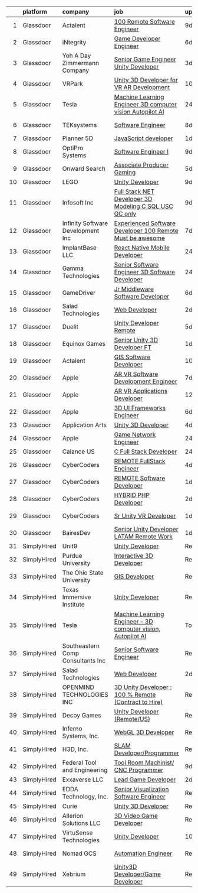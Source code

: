 

|    | platform    | company                            | job                                                                                                                                                                                                                                                                                                                                                                                                                                                                                                                                                                                                                                                                                                                                                                                                                                                                                                                                                                                                                                                                                                                                                                                                                                                                                                                                                                                                | update_time   | location              |
|---:|:------------|:-----------------------------------|:---------------------------------------------------------------------------------------------------------------------------------------------------------------------------------------------------------------------------------------------------------------------------------------------------------------------------------------------------------------------------------------------------------------------------------------------------------------------------------------------------------------------------------------------------------------------------------------------------------------------------------------------------------------------------------------------------------------------------------------------------------------------------------------------------------------------------------------------------------------------------------------------------------------------------------------------------------------------------------------------------------------------------------------------------------------------------------------------------------------------------------------------------------------------------------------------------------------------------------------------------------------------------------------------------------------------------------------------------------------------------------------------------|:--------------|:----------------------|
|  1 | Glassdoor   | Actalent                           | [100  Remote Software Engineer](https://www.glassdoor.com/partner/jobListing.htm?pos=118&ao=1110586&s=58&guid=00000183693681e481f97e47e74a4851&src=GD_JOB_AD&t=SR&vt=w&ea=1&cs=1_c49c16f7&cb=1663917523820&jobListingId=1008135857551&cpc=2CAED5C921A5F994&jrtk=3-0-1gdkjd0gokhq2801-1gdkjd0h9j4jq800-420a07f43665c653--6NYlbfkN0ChYVx_I3yfZ_JDY3EFoivtqvi_stwnZ_kRt8Dowt_l_d1ydueao4NE-oUleRJ4yhgQ0ZbMF5YmGggwnanlDm9G34s8qnA1_LPHuxa-tOX9WSf2ATuUxaHSuzbIdmhuq7LUaGUZEJeR9sGl8z0f4bciFlo5EerpRs7NbT9BHepJPt95gOVBXb7Mv0QPxQbn0gDJa3LLstVInoChitlkdnYDopteNJGzGxDb0E9mvEFmSptX3KXo0U0V5y_rongSbHjV4AHloJZUZM2U2KqUygvcfogdMwEW7rP4_zO_pThNcC_f35rfQga5sC82HA1NQK9htfxoidwirPAb-MNB9OfIctrVG4Haoc0r_EoN7kJb7uCsfLvhMdjyViDOmhYmafQ4q9wUcIZ7a5Mi6zc7NOj2FCeb2X753Z0SSwuPOwnJfEUI1gGDEynf3L2HSlKc_Kc4BiBCmYqV0Seu-4bdae5zutI26kSl9msnoF1B0r8cEbcdsllORAsnLiz154v55pXm-PNEYI9f15nSn6Oh6qH8ipATqc4YnL3BBaJXmzyA-hX9n2gvavPiixLBquUwXmuBucwDANZFe3xIblbYkJcyr4WlXxt4mj8uyqskHqQKDdZM-K8whhOvKQP2DNq4fke2CXyVwem-9YL7UZnmDboGwQJYP4wCd3vWqH7_xw2c9G8uFRoVn4CyKUOLgNCfaJUJQoZIWIZFs05f4iOIs2SG2XGvnDJhbY2zQUO8bb7LGBThYAbd9rYqkUdZD1by0c3POKWZkxRHbKCQmt5EeQYc3A_unBOAE3FWeLC-42bzrZDfU-Vj2a30dy2pXk6dzac4Q_Pmdnbbgfd__xlBNF_4dHrJaFaGrhefybucm3PKW9ueqULPNguOJS-aE41Hr41xNBTSYFsBm7DSrx7wkCrA0xtOAnAcBMs8ijbLxhnwp0_NpiizheNgd4SzHfmrXDvf4TiZoO0PzOHaANTD57Qm3-7nYjCirXs%3D)                             | 9d            | Greenwood Village, CO |
|  2 | Glassdoor   | iNtegrity                          | [Game Developer Engineer](https://www.glassdoor.com/partner/jobListing.htm?pos=103&ao=1110586&s=58&guid=00000183693681e481f97e47e74a4851&src=GD_JOB_AD&t=SR&vt=w&ea=1&cs=1_60a81dc9&cb=1663917523819&jobListingId=1008145873332&cpc=BAEB662971763A76&jrtk=3-0-1gdkjd0gokhq2801-1gdkjd0h9j4jq800-49c443106c3e012c--6NYlbfkN0C7QpSfatUTTt_pWYjh4fmCixpaZixxEgk6WqG2e9JFSn8PLDX21so4BUVMbM-nBKjmC6IoF58dTff0wYPKbEGY-qRIa4TVxrZEKDCpCNlDFoCckpLj4Xu1bCVcqaisafPJCeJ6Cfh_3B7ETg5KWAKOz0Vhu3tmlT7cFqGqscgEsv5GpRak2BiM-flUD4s9qKQiW4-gE55Q_UZa3UwmVOaj5QtUryDYfvaHARdUxAJWDRpTX08ikWO5I9jAd0gvV8jdVS_GReR1pxbpqDz9HgvgxfzWEzOrGuh8P_KalYrnChKnZQY1IQ75V9NPzGxf4derQlF7fg4ECUhgdjIGNpDIMHVyns_hhSDikrfEh6_wsYjT3NEaLaU3rQ5J7wmlhkx_2FVdrvuh01oLzWpTqnoVwiR44qdE2d3jD8hO6dayLGXLBrR2zg25eN1NU8zXfUm5mKzcnt2faHNzEQkhGjFOf9ptets3ytIxZVrj2YbqUJ8p9UltDW1IQH-uP782y_m4Jbpzf22r2T5rWZL6WpeT)                                                                                                                                                                                                                                                                                                                                                                                                                                                                                                                 | 6d            | Las Vegas, NV         |
|  3 | Glassdoor   | Yoh  A Day   Zimmermann Company    | [Senior Game Engineer  Unity Developer ](https://www.glassdoor.com/partner/jobListing.htm?pos=107&ao=1110586&s=58&guid=00000183693681e481f97e47e74a4851&src=GD_JOB_AD&t=SR&vt=w&ea=1&cs=1_b5070711&cb=1663917523819&jobListingId=1008149001061&cpc=A0032DE20586B9BD&jrtk=3-0-1gdkjd0gokhq2801-1gdkjd0h9j4jq800-26c06eb302e58e76--6NYlbfkN0Ae6Qmv8rNb3d5rEsMPL_plhvilYeiJERi7JqghURwQ9bq2mHgMGRGPHap0kt02TPg4hNIqkqAI4ZLarx94fJBZJRObAHCVAr7GpkECOjshJAgS-hSpOpL4MHHyXNuelLsEEjezXkzG-LQVLMkWHeGtQdZH9mJ0qKIH5WD3wTWGKHYJ2ZSah94feEAjR6YwFP_zeww1qNo4hRaa3yh636uv0fX7pfaB1RwMBj1QMw3MGZ7atW1XIzIraosXW5uoz3cMAK2YA-uOq_PaHX9vD04s5HMQDNg28lWNnMZM7BqIN5XrkuLqQQOrMgRlGTKPSDFotFCkdUUH9BbG0aJT-3NcXD620N7H4u-bwK3DwdQL_xl4qb9NfM9rZH-lI_l_KEGuJwohKHTHma8As85jDF0T7tbBOIjMPATo-CORq6DAwbAYiqYt5H2_wr1Q7OQ9I7KOzldskWeDLBECgdrrfp1Wxr_Z5jpe7q65Or8tKxHPRycWhY4RIeP7)                                                                                                                                                                                                                                                                                                                                                                                                                                                                                                                                  | 3d            | Texas                 |
|  4 | Glassdoor   | VRPark                             | [Unity 3D Developer for VR AR Development](https://www.glassdoor.com/partner/jobListing.htm?pos=128&ao=1136043&s=58&guid=00000183693681e481f97e47e74a4851&src=GD_JOB_AD&t=SR&vt=w&ea=1&cs=1_fe59d0ad&cb=1663917523821&jobListingId=1008134316115&jrtk=3-0-1gdkjd0gokhq2801-1gdkjd0h9j4jq800-e38182a1c25d7b2a-)                                                                                                                                                                                                                                                                                                                                                                                                                                                                                                                                                                                                                                                                                                                                                                                                                                                                                                                                                                                                                                                                                     | 10d           | Hackensack, NJ        |
|  5 | Glassdoor   | Tesla                              | [Machine Learning Engineer   3D computer vision  Autopilot AI](https://www.glassdoor.com/partner/jobListing.htm?pos=127&ao=1136043&s=58&guid=00000183693681e481f97e47e74a4851&src=GD_JOB_AD&t=SR&vt=w&cs=1_395f7279&cb=1663917523821&jobListingId=1008157147803&jrtk=3-0-1gdkjd0gokhq2801-1gdkjd0h9j4jq800-d5e9c147dab76aed-)                                                                                                                                                                                                                                                                                                                                                                                                                                                                                                                                                                                                                                                                                                                                                                                                                                                                                                                                                                                                                                                                      | 24h           | Palo Alto, CA         |
|  6 | Glassdoor   | TEKsystems                         | [Software Engineer](https://www.glassdoor.com/partner/jobListing.htm?pos=116&ao=1110586&s=58&guid=00000183693681e481f97e47e74a4851&src=GD_JOB_AD&t=SR&vt=w&cs=1_029d5285&cb=1663917523820&jobListingId=1008138885736&cpc=B076152010A3B66C&jrtk=3-0-1gdkjd0gokhq2801-1gdkjd0h9j4jq800-0cb60d56eddce02d--6NYlbfkN0AuKz8EBO1xHDEL7V2YF9xF3dC_I9B9i-Zw2Jh8clPMK3KTieKealHQySFBD4L6FvOEmF3wca2OGe0pbg6yh2eUc0FyVdOtgHbb1rMGszzxRyPDZVdYQT0RzbGO8_lcWKV1MmPWg_1DMJsL7BucO9nqpEptzlHgsXH4IGM6HmLJGZHlRfeSh4wA5oG2QWstpRPNih2IjXbCWBbsb6YMCZmOcZ8PqhAtg2NCwE9EiHqz4b0KjF9M0jU6ThXdoIldqUc_d8d0mQW3v5G1T-TVC_Sc6ZAJxYYaaOcN8qgEGHuRsY2Quqvo6u8yfg4Q7ZDKzkdu1PLsm86UncweQoN_6p_kj4irH4H_UfS7fgS49FoD3pOTrvzVg7iHQZxhH8FC0T-atgCYT__6YIWHWYtzfQpcxsxVMeZ6UoI4GkxYcnAQybbUyx-xKjH74sGB_aOcHfURmO2vIbNcFqCLQx5aOb-KV9NtsGXDZ-MoROTyjkFI1__fSihdyV4CVKb9yYRbJejEsbFcPnhD-AYqJtFVAG5QOic5ZBlLq37gQzvqbjQXZ-NaW1cUG5VseX2n7oxy9rVpjcEqlScf-Lqq-qz7sK0OjzP9UoVoB_AplfMoBOoBZq3zKLeSg3gKhZViLiSHQpBdSiGWoMXBSosxNpMwDOz0Z00UPzAwf4Nv1dtOp2GfZHNyHblS61ZVzG6JfZ6NGGQlAQoVjEKeaDuo6GRAWcbOa54BQMaIAYKjB4dZQjRqF5EGh-LddqQ1lksayGYiE6VeW7B4PGy0wu0GKuEIH9HGvXa8GDTs9hOSuePDjq77k8zzKXsDszlWuivCyRXIEC29sO9ES-KU2LvlfVnb9iHgpagGtRxUZ_JJPvyPJpQ3QDGqnGlFB8jjMGGIbJZta45_KNAek1p3MW8XZrlou7DGnc9FIURmNogc2n5Pxpy1N_J5kOihWnFr)                                                                                            | 8d            | Burlingame, CA        |
|  7 | Glassdoor   | Planner 5D                         | [JavaScript developer](https://www.glassdoor.com/partner/jobListing.htm?pos=123&ao=1136043&s=58&guid=00000183693681e481f97e47e74a4851&src=GD_JOB_AD&t=SR&vt=w&ea=1&cs=1_988ca521&cb=1663917523820&jobListingId=1008153304042&jrtk=3-0-1gdkjd0gokhq2801-1gdkjd0h9j4jq800-b35532b439bae946-)                                                                                                                                                                                                                                                                                                                                                                                                                                                                                                                                                                                                                                                                                                                                                                                                                                                                                                                                                                                                                                                                                                         | 1d            | Remote                |
|  8 | Glassdoor   | OptiPro Systems                    | [Software Engineer I](https://www.glassdoor.com/partner/jobListing.htm?pos=109&ao=1110586&s=58&guid=00000183693681e481f97e47e74a4851&src=GD_JOB_AD&t=SR&vt=w&ea=1&cs=1_6ac1edba&cb=1663917523819&jobListingId=1008137006520&cpc=0FE1F5EA2BC84A01&jrtk=3-0-1gdkjd0gokhq2801-1gdkjd0h9j4jq800-ed3d2ddda6ec7577--6NYlbfkN0BK9GXDcakwdiqmeo8o-2GvkYnmPkq7xevAHdeF_847qgq8H7zIJ73Wzku0TpmlGrzUGfbFZf0eRaNo9dRIe21Zpm69ETRmZcVPxKFjxBfol-YoUQDFW4rriMsKvveTp0gAjOi5pQ3ELripgyMmyMB9HGzrJVRZV-sm2vsU4o5NTMx0ENfsE9fN8sZwiCG_azPM-L1-4ulE7SVZvcDAjDwYSBX7SuQegKFLNq1RtUNiQipypcNNUCghM_2xNR4hF66HhBreRI7UHipuAvWC9uo_s8g2i3bKSh4vH7t1gEjeVdaWl_ep46J_ojbW8vUC3Lhxvfwkm4IKkSIHqKzR4mwTtMjBANQRtnuaqR3hJP78kVXQlILiUdK9tqbYrXfF6qmsnWSFzPALj7xuH3YEi6MUl5PiExwxkgF7jpuEPWpUBZcQ8hPw7iCoyTLGVAWxmz5OQHlor4lBaTR_9ex7Hy3DjZ4OIxN7fKrwypkCs_Hgg14sDuDZRkJ2)                                                                                                                                                                                                                                                                                                                                                                                                                                                                                                                                                     | 9d            | Ontario, NY           |
|  9 | Glassdoor   | Onward Search                      | [Associate Producer   Gaming](https://www.glassdoor.com/partner/jobListing.htm?pos=108&ao=1110586&s=58&guid=00000183693681e481f97e47e74a4851&src=GD_JOB_AD&t=SR&vt=w&cs=1_cdac8b8e&cb=1663917523819&jobListingId=1008146567724&cpc=59DEFF8D475298C3&jrtk=3-0-1gdkjd0gokhq2801-1gdkjd0h9j4jq800-f43f02c7c5f66fff--6NYlbfkN0B7YoEZZ2QAGDyEGGmBPAUWSHc1Mt3sMCn9FehKcWA3wwfxcx19LEZnY8Y4HGhdxxrvyUMDAQIsTNOAMeBduNgJyfIBQ5qiLgJpPF8NyPH6O2Ot8hdrykztAECzFkAadcBGR0v5-p8XbksqYoDJ2yPKRpU748FleOUotyrtrBrrT40PkPrfranq6X9fsAfNUov1l7N2zNXD93AlpDFaYTaajE_gkmc4cqE88ty_ViuOoPdXUS6U0CLYug0UtIy5CiPqarzfZzVHeggyCncWTQykmfoUT1_ve1hUeGCQu8EY9beCHVO8rXNPO8gO5YVb6PqTWdPbaet3f0Yd7PFlEJa0j_3105-mvCTDrci8MhYR87bv171sz6nBCxnPhW9ogCCilN80mp4iAghU3kUOYc_J27fJxUGOEby1Hfpt5XlwjaoOqYn20tqWDI0wclENqkYHqbg61ZMZMv_BZ4x3vDik5jquVZ8kkhBQi199ASIG6Bnpd6RwBVJDJigKxWvcOpWYHlynxMkYfXhQgPLOxxHMOeqMBFUiMiHbhnCXDtvzAf1LkihQFWr1Uac0UJJuIAp_Ua0SO-GLacLP0m_k-G9c4xZ0kawhZGumbo35oAaaeciNGr8AbcDbgRxvLAybK-sbY6Wg-0P1pcN9sHQHrS2xqoY8BrLCH-68PKH4WoOI17IBThUEO8bUZhum2u8jjTpQHABiTV-lcd_1fhiw77YMCAE-dSs_xunNTml6qG8NO1YloIMk1bWhkPkkUmTFR2zbh2MZIBrH9nv4xbRKPb4Blqckv4HT-EchqkpwKhlipSZ-O7_PAx2JCzic7JimySx0Q4ifU0jr2YuR-4hw-T2dCrwVxfTblSU0PXaIi3YYzTe8-fthhGfQz0K_T8sNRD01vkg63_40WJO-LxVbdA-vGP3T-YwmyiiIewo5ouM2WXU2tzoFvGEaVhmAjLn42AvDZdmaKcRA6k-SqXOKks_IUx_Jao1d6t8h1GICUcRFER8zxXPMd_XZkJsiytnvoKs%3D)    | 5d            | Oakland, CA           |
| 10 | Glassdoor   | LEGO                               | [Unity Developer](https://www.glassdoor.com/partner/jobListing.htm?pos=130&ao=1136043&s=58&guid=00000183693681e481f97e47e74a4851&src=GD_JOB_AD&t=SR&vt=w&cs=1_8fad893a&cb=1663917523821&jobListingId=1008137808602&jrtk=3-0-1gdkjd0gokhq2801-1gdkjd0h9j4jq800-660576d780ede973-)                                                                                                                                                                                                                                                                                                                                                                                                                                                                                                                                                                                                                                                                                                                                                                                                                                                                                                                                                                                                                                                                                                                   | 9d            | Irvine, CA            |
| 11 | Glassdoor   | Infosoft Inc                       | [Full Stack  NET Developer  3D Modeling  C   SQL   USC GC only ](https://www.glassdoor.com/partner/jobListing.htm?pos=125&ao=1136043&s=58&guid=00000183693681e481f97e47e74a4851&src=GD_JOB_AD&t=SR&vt=w&ea=1&cs=1_04cc1446&cb=1663917523820&jobListingId=1008137042044&jrtk=3-0-1gdkjd0gokhq2801-1gdkjd0h9j4jq800-4448e0876ed28ed3-)                                                                                                                                                                                                                                                                                                                                                                                                                                                                                                                                                                                                                                                                                                                                                                                                                                                                                                                                                                                                                                                               | 9d            | Chandler, AZ          |
| 12 | Glassdoor   | Infinity Software Development  Inc | [Experienced Software Developer 100  Remote Must be awesome ](https://www.glassdoor.com/partner/jobListing.htm?pos=101&ao=1110586&s=58&guid=00000183693681e481f97e47e74a4851&src=GD_JOB_AD&t=SR&vt=w&ea=1&cs=1_d966e705&cb=1663917523818&jobListingId=1008142203184&cpc=663B5FE45D73772E&jrtk=3-0-1gdkjd0gokhq2801-1gdkjd0h9j4jq800-c2662f3580b3026f--6NYlbfkN0DXKDYI_yepg0NlIxbNRNpLYk6-xAUlLi5O8UrMeMQSh_IFDagjIe2h564jAe78WrENS63JURdK2s8_vVnhL1GuKPnvrGb3aePOdt0EYUfhx2tUnm99kJAPhHxsl7JA3kX2M0sMR_LkDnnlnqHibMn237VZ45admLPFZt_B4D0q1WSyEFfCq4KbrIfc2gGyPfkGrXp5-kKszrATdJ-w7260GKHfar0_0tITFpKCz4ChGM19KtOkUgoDbjbCVoyiLtmr5qw9s4Kj-6481ZDFl7TIe6ACvR2FywfDgrvzORDgX5DphDNiz_TnbZeUC6vYjkN2i8UTQRlC7298XHvbDutVUr2GZYU6Vlw2qGLCOSC8jdAc7JymmI8V1CWf6OV0P9mLVEa5lGV1p4mleduJvwQa52IecW-tI2MEZPVOQW61qPRqICkhILB6sdJwUUxiL6f8eMjUp7H_pUccAHOHTb0cy_V1G7CuUjvLuvxpfkmbaTpDcqtgcL6mxU7pojaVyZCa87Zmteuse6_1YMHbBG0nH6JvQiYtRh-XMw5LNzJNJ8USFWyIy7sbzAi53hjit1Y%3D)                                                                                                                                                                                                                                                                                                                                                                                                                               | 7d            | Remote                |
| 13 | Glassdoor   | ImplantBase  LLC                   | [React Native Mobile Developer](https://www.glassdoor.com/partner/jobListing.htm?pos=102&ao=1110586&s=58&guid=00000183693681e481f97e47e74a4851&src=GD_JOB_AD&t=SR&vt=w&ea=1&cs=1_55cf13a1&cb=1663917523818&jobListingId=1008156351484&cpc=07D58528F3898F33&jrtk=3-0-1gdkjd0gokhq2801-1gdkjd0h9j4jq800-89fab8c70794e837--6NYlbfkN0BHQbTvVCdnG9b5D_7dafPobYSDZepSIAvvxtVc087LjqDEok2h9cAzI0M2CdUKK9QKHAGj37pXTzmZTGJd1BKRZtWx1XOmWBjcpspqu9uUXW1P2MfoO_N0qb_Rm6hRxsffZlJS4-Zj9RJ9VioD5ruEWlzh8DzlBZOEExgfIPcA_Odm0CbxSpiHTArTd9aZLP3Q9nESwP2wVtrWWe-eq2trML7VLDJKnyELv0wBE3LQYJKccITx2QpbkdTwHNkzWuXCOhKRu34GTB9fZMz2YoHWFNdpESn9mNt-2KT1MbRNDJNyH7PbyzNEuKScOWwRF5SyeGLj_X84zJg4YluLEMd3x7aEGOp6vKDLS2VB3xsPckeiLPEwfcNpLxRT9lbOHhuSd8Q4nrBhM-INGRw4aHkjrUBk7ZTCwVXuR4rk0t2OPWCpphYz-lPc9Tk2HMOTwhCPzeMJ2oNgJyuUh13SkSHnGGVcIas88R6aS2rtoy6wXOnS_lfwc0LzgHe_E1T2MJZ6eAq4rv1Uiw%3D%3D)                                                                                                                                                                                                                                                                                                                                                                                                                                                                                                               | 24h           | Remote                |
| 14 | Glassdoor   | Gamma Technologies                 | [Senior Software Engineer  3D Software Developer](https://www.glassdoor.com/partner/jobListing.htm?pos=129&ao=1136043&s=58&guid=00000183693681e481f97e47e74a4851&src=GD_JOB_AD&t=SR&vt=w&cs=1_40a1ef07&cb=1663917523821&jobListingId=1008157363984&jrtk=3-0-1gdkjd0gokhq2801-1gdkjd0h9j4jq800-bcc7a74cf2ab114c-)                                                                                                                                                                                                                                                                                                                                                                                                                                                                                                                                                                                                                                                                                                                                                                                                                                                                                                                                                                                                                                                                                   | 24h           | Westmont, IL          |
| 15 | Glassdoor   | GameDriver                         | [Jr  Middleware Software Developer](https://www.glassdoor.com/partner/jobListing.htm?pos=124&ao=1136043&s=58&guid=00000183693681e481f97e47e74a4851&src=GD_JOB_AD&t=SR&vt=w&ea=1&cs=1_504956e4&cb=1663917523820&jobListingId=1008145078005&jrtk=3-0-1gdkjd0gokhq2801-1gdkjd0h9j4jq800-29a5dff4d5e5cdee-)                                                                                                                                                                                                                                                                                                                                                                                                                                                                                                                                                                                                                                                                                                                                                                                                                                                                                                                                                                                                                                                                                            | 6d            | Remote                |
| 16 | Glassdoor   | Salad Technologies                 | [Web Developer](https://www.glassdoor.com/partner/jobListing.htm?pos=120&ao=1136043&s=58&guid=00000183693681e481f97e47e74a4851&src=GD_JOB_AD&t=SR&vt=w&ea=1&cs=1_9602164d&cb=1663917523820&jobListingId=1008151289017&jrtk=3-0-1gdkjd0gokhq2801-1gdkjd0h9j4jq800-544e0ae9f2d9990a-)                                                                                                                                                                                                                                                                                                                                                                                                                                                                                                                                                                                                                                                                                                                                                                                                                                                                                                                                                                                                                                                                                                                | 2d            | Remote                |
| 17 | Glassdoor   | Duelit                             | [Unity Developer  Remote ](https://www.glassdoor.com/partner/jobListing.htm?pos=126&ao=1136043&s=58&guid=00000183693681e481f97e47e74a4851&src=GD_JOB_AD&t=SR&vt=w&ea=1&cs=1_4ca80061&cb=1663917523823&jobListingId=1008146888659&jrtk=3-0-1gdkjd0gokhq2801-1gdkjd0h9j4jq800-32f66aac3cf961f7-)                                                                                                                                                                                                                                                                                                                                                                                                                                                                                                                                                                                                                                                                                                                                                                                                                                                                                                                                                                                                                                                                                                     | 5d            | Remote                |
| 18 | Glassdoor   | Equinox Games                      | [Senior Unity 3D Developer  FT ](https://www.glassdoor.com/partner/jobListing.htm?pos=122&ao=1136043&s=58&guid=00000183693681e481f97e47e74a4851&src=GD_JOB_AD&t=SR&vt=w&ea=1&cs=1_0c02f955&cb=1663917523820&jobListingId=1008153988265&jrtk=3-0-1gdkjd0gokhq2801-1gdkjd0h9j4jq800-22b68662b3df93aa-)                                                                                                                                                                                                                                                                                                                                                                                                                                                                                                                                                                                                                                                                                                                                                                                                                                                                                                                                                                                                                                                                                               | 1d            | Remote                |
| 19 | Glassdoor   | Actalent                           | [GIS Software Developer](https://www.glassdoor.com/partner/jobListing.htm?pos=119&ao=1110586&s=58&guid=00000183693681e481f97e47e74a4851&src=GD_JOB_AD&t=SR&vt=w&ea=1&cs=1_ee0bf9b1&cb=1663917523820&jobListingId=1008133138720&cpc=9908D8D4413DBB8A&jrtk=3-0-1gdkjd0gokhq2801-1gdkjd0h9j4jq800-f4ab9dfc569f88fb--6NYlbfkN0ChYVx_I3yfZ_JDY3EFoivtqvi_stwnZ_kRt8Dowt_l_d1ydueao4NE-oUleRJ4yhgfLCA5qBYHvFopmU8hEDJ3dv9D8BPlzZjxOmlE92I6YNoZSZkMEoftfnYUz9OaYpT7kyAh7Vhlcee8km8-_JsLcIDI0xJt4s_sfvuULjpwMA_3dgK-sAW8oL93AcVQgsVfKDDUH0HZ5HYbvYoO1cMx6xBBl_diTJ_pTXoBEXMSiYvOzA7KaXz4r2_lQjCjKpPEjkOSvN5uZ4GVs96T-DhUDTquqY1fx1twpK9LSXyNZVvZ6Aj8NA-GeaQXO0gWAOXYHofQzJh13LLW5S4zGsFtTq8g2qcEPTewNxHKLqIyUDbiMDNU1AlZBEFGXM9e8Wj26iGVJATkQ2zP6H1a5aI_lTfjG8j-OD8XJ7n6ENkUh-YOMGwf6LcPiRmfrAiwucVGYpFPihhHVmDSMXAqpYR4CzHBzUdI9u755e5cM4F_Uvg2d25IxFVfqkKt4eALADRfXw4BX4suG4w2wdRo0i9Lntag10Z_Mod0DIezYxrjAz829hdUFtbXwelxG2RdXZl8VBKKbP6yeDRAxqHoOelaTeEAFqkcOMJnFv4kWN-wKehPu-lzTYvzIYtUdCKSuud6hpAL21yH8oNLvmZ7wOW7dWV-2Brj5J4EHeaYmD7sgN-qNTUsmNg0p5XTBa1LK0YcPgSDdtEtIguKNjNGk1UXzWcJueqnKQZu1dcKA96zLc0pWcO-66-5wKvw3pSq55FFj9z7c0IJIUO6kSNnPNV9bQ4REi8PiMbs3iomorTqXvjO1LyBgqWe0TjIO5JwA4Az8ujJwGI-8HIX1GO4RAir6fsPGNZmdaGjrO_gR3VWnckkcxcIe0JPir-0d1SP9Q18vVQu7SGcScVHh26-PgEJWU2xxxD__frNFWqxlrMaoX-qUy0E2BbjjWPLCKkXTLvKcGAX7FyRUwQFKPY0FzIWMZeHARk42vE%3D)                                    | 10d           | Washington, DC        |
| 20 | Glassdoor   | Apple                              | [AR VR Software Development Engineer](https://www.glassdoor.com/partner/jobListing.htm?pos=113&ao=1110586&s=58&guid=00000183693681e481f97e47e74a4851&src=GD_JOB_AD&t=SR&vt=w&cs=1_e3057ded&cb=1663917523819&jobListingId=1008141480493&cpc=2CAED5C921A5F994&jrtk=3-0-1gdkjd0gokhq2801-1gdkjd0h9j4jq800-12fb57b76016cc80--6NYlbfkN0BvKrLyj5gPmtZO9T8euul8TCxuuKNOtzRJOomxnwSEodTz2Bc-sPZl1dBMH13w-jNGkACKP7n8MPppkEgqG-nOkpUSyY830sYsHR-1CNz3A0DqDGrRTUil8Iwtd8_aTFvfs1aAf3PzW8Kv_7WNjHN6mvCfpLUFxYuuKo6_q9GFqUkhNbXS4wKFNhC4BOdMD5IuaI3Brywpi0tBqUaVYwT4c5FSSt_1GfOlYJn9VNXaAKciWnploT-x7GnQc4B0oBtTX6YV_iUmRqcjtMeSXFLeqbEefBvbMD-bZPdiwdx9C7Ga8Nn2QxJ4H33d1Qqf4_vd20mEKnBu9HZOGHkvHm4GtbmdlMcVRnJWkAFOD1UoE1bvjsO7_8KBXwRBGcwITcQx8HrnLpZFVzr0sr3N1QMVjY8Uhg3WbTueoZXx6kPpW6dGLQQLCXs2TtI-f2zSz-_jc5fGGxmz-G4loIfT-NvdSfXqVWDZQe370mDHSP-LaK49UaI5rGgNTSzmMlWQsEMa-cDTHEcKUCZuYFlGWyEEKBQF8QQZd4XIMoPQG9QW2ElYsjOU4LXzcyc3IbzypLvA09sIjuMbu1LHRfrbvGmADs-oV7nr4YGCzWv2HqVYqqF5Mr7BxUmbQMekiAwU3DJlcdzZtiAXqVA__Axs0NWQhQ4ITrSkGJ39NGg9cH8rDWWUiD4v4UFNw5ea2WwDHPq4xiiVWtceK-TIaoakYp95HgEU3nRXsTLysHsl_OYmKBTPtVtrGb_inIwo86_gQLEWpgQq_OxsFkbIwYr9Xhy0T8blcKtTTKsUyBloYWaCjfkSI7e0X6QvE4LP5j29_djDHvMD5bfpPZNaIhYO6162Abo4Tj_HN6y7ymPnr9faat-miBzUcV3JUygB9fTt-2tfMRU2G1K_TXw2AC432_2NqXd1B_GMbgXr9_Gu4_ys8BKeqG4wYEHEYYaPS9JzJx2MyspRrAlNV2FrP8K1zpUfIQ00Nn-npBg%3D)                            | 7d            | Seattle, WA           |
| 21 | Glassdoor   | Apple                              | [AR VR Applications Developer](https://www.glassdoor.com/partner/jobListing.htm?pos=104&ao=1110586&s=58&guid=00000183693681e481f97e47e74a4851&src=GD_JOB_AD&t=SR&vt=w&cs=1_fe0b0b01&cb=1663917523818&jobListingId=1008130706359&cpc=AC285F3A3ECA6BB0&jrtk=3-0-1gdkjd0gokhq2801-1gdkjd0h9j4jq800-55059640dd1773ed--6NYlbfkN0BvKrLyj5gPmtZO9T8euul8TCxuuKNOtzRJOomxnwSEodTz2Bc-sPZlbtkML8D-m4r1Ix6DLeqtxr4SLEKKe7r0fp9wumlFf3rpyvb7KthvRZw6AxaMg4CoDi8hnnfQKaMLXkzhB-_nJGUN4qPAjJPhNVCUnqfVdP2BW7V9NxLCCjaEHZ_6KguislfuTkznJsJWh6ddGA9CGshO8fOMXLTtjH-VPk1ED9LXTzDv0BhTbHEPb0mdTPRsaE0F-GYClWm8L3lOLGUGyBK_DAXtLCVum4YpEkVjozOHEVQTdPrk3WMnN8EpO26a4N5K5usUpaCgaYiWkcCnV8osm7aeK2P7kbH0rky0CBTh0_VxMLwgmSi8CUauP_OwGFtDPcIplBV9pJWc_TkyuLuwnsh-kUX2T9IVkLYLNF2eAYUSq9uHs5SqwGi74U5FVTw4JGC0sKw46Mv4EcfMvnuhYjE099mbF4Myz1NpAxIkGRRS1WckbrZiVR1e0X3IcxIvEaD0wpsZB-FkP8DB5GGXiFP12xTaJcfgYA5GgH6LLMy8SoPnNNOR9otZXOTDgwhlxfEVTikNu-0YI9K4VhiP31Me3qIPEIeDWMtfvHMj8BLV8QUUirIazw0gp1sSjmm9FfrKdo92UsdEonUFY0CnfARdtyX3TabhESIoT9gChLHX3xoXLpxEQtXvEprYesRFFD_VNQjZ5_EWIq96TIRT927eQ56rbfxb2YWA6cNYAN7zCeUoniLO29Sk1X-lphgMQ612ib37xrY_Eb8VIGCttQIX9Lov211qYawGoQD6x65gRCrQ0StA0qLAKHp_oI-qOOgNFnvSJ-v-zmrMwZuBsE-dTkCVxK5UPpdVqpbGGqDC5enOqpnglwBlv5shvLuZcvLn1uT5EKtKbWrAswS_d9LLQA_Tv0AoeYfsc_DG0cT7O7QrWx__dLiaGuWEx9ba-3fnvllpaDxM_eaNgKkrcdhznzYC)                                                 | 12d           | Boulder, CO           |
| 22 | Glassdoor   | Apple                              | [3D UI Frameworks Engineer](https://www.glassdoor.com/partner/jobListing.htm?pos=106&ao=1110586&s=58&guid=00000183693681e481f97e47e74a4851&src=GD_JOB_AD&t=SR&vt=w&cs=1_c886eb92&cb=1663917523819&jobListingId=1008144943224&cpc=AC285F3A3ECA6BB0&jrtk=3-0-1gdkjd0gokhq2801-1gdkjd0h9j4jq800-0c319f6b894fc73b--6NYlbfkN0BvKrLyj5gPmtZO9T8euul8TCxuuKNOtzRJOomxnwSEodTz2Bc-sPZlbtkML8D-m4reGCzwJptyGA3sqoDqkLMl8d4ItPaXziecHVsCbum1nokt02MllgdfjWzdbUw5Dj-bugW_15YUi1c8cMxyiOuwjIGdTEEhcUZawGpOfLxGe9zkOZ6uzo3TN7ufw9N9EWVTtKQIXWvDJC8F0IS9AC1MY6ey1ufmRUgUx9y3RheoWMa1iMuUiMj8d63bKnrnzpsKVWglL2A8Yx_sJbxwkL33YnMJJhflE9pGOfU_z0g-e3BYgif846cqd1O9lxVarYYwYoyg3qHpk2TtfrCadIpblXMm-7fPZCFaHTihn8yM0e_Whfff6DPhZvg9m5SBo9TaNlpZfPeXxUOShiLAewllcCb7kyJEbN0Ms0YHN4OuVRlLz6trqt8Semf54GtOM9GiWI5JWLY5b2zpUQfLJ378JlgniC4Vq5etrVyr6X3Cr1Xk-drTuiA1SCmaI8rg95N11qERu5IIfIthtj4nzlhRtPZDSIUUIvOICfpOYQ_Zvjf42ddUGE7dXrjfnsd7cChblNV-NzBx2n8xhCya-Jl5Dmx-NAwiTOO2U6yRJHRxhGA5BAIxUOCTYlCDbExU4Op4KMa8RfXEFbf_he_LnruqB9sO8YDldSJsLaJ1r4fGPjv97syZwnFKUOz0qET749HehYifLTDcn23UGUJ4qYFOS1iwT_QZjsvfzS6kXSgi2mGmsBQW7S9jSwGbNEIZtWbBhiovCesJe5YaQDyhXkX8MAsD2R2r41IHwpOtotKPGdYMTKLZdiOoZoyBO_-xqN1L5eTZcjG6PxpTMZYjUGG3sW_jkJ2jkKCxHGQyR4H80Bt3k9OnLYCIPVzDAUafBkSLjlFxLbJzLlo9nyhTIVjEMQAAVS7mUQlFnpeq0n03ECKJru_FUpuoDzF5azIfUOIWk1jhKIn-enRM05sgFW3o)                                                    | 6d            | Boulder, CO           |
| 23 | Glassdoor   | Application Arts                   | [Unity 3D Developer](https://www.glassdoor.com/partner/jobListing.htm?pos=121&ao=1136043&s=58&guid=00000183693681e481f97e47e74a4851&src=GD_JOB_AD&t=SR&vt=w&cs=1_7d745b5e&cb=1663917523820&jobListingId=1008148200696&jrtk=3-0-1gdkjd0gokhq2801-1gdkjd0h9j4jq800-702106af31a5d4c4-)                                                                                                                                                                                                                                                                                                                                                                                                                                                                                                                                                                                                                                                                                                                                                                                                                                                                                                                                                                                                                                                                                                                | 4d            | Frisco, TX            |
| 24 | Glassdoor   | Apple                              | [Game Network Engineer](https://www.glassdoor.com/partner/jobListing.htm?pos=110&ao=1110586&s=58&guid=00000183693681e481f97e47e74a4851&src=GD_JOB_AD&t=SR&vt=w&cs=1_4b26c0c8&cb=1663917523819&jobListingId=1008156058893&cpc=654405A9B1E0A9F5&jrtk=3-0-1gdkjd0gokhq2801-1gdkjd0h9j4jq800-da07dbd9cd8eb861--6NYlbfkN0BvKrLyj5gPmtZO9T8euul8TCxuuKNOtzRJOomxnwSEodTz2Bc-sPZl29JElYHfcoQU89pw0pukzvT-t3F7KnGwjHaCtH-zmtCsdadvtW-pabzNvxkP5wXNBXQIItjYzTFKU-rasdVWS5FS9BhI6fVw8vp1ZtLMDVeHaEF6UCNf-Pz278p33ktI5syNax49uD2vmIkSVv-9p4VtovZQGL9xuNPOGj-4qKbLTAd6QEu2zVHpN7bsa_YJN_W-Rjg4so0hbT0M3UF6Qj2l1xijVqOO1PrgyebTUdmho9ibj5GAnX7bajk-2UXMeSb_gMs3YMclt0E7_82pYpdvSKWBYz0tfydKa03UNc1P6S5JWfH-V0wjVukjvcustKEkGcr_6c6ggjJqKlSWWdiMzFkCZx8cxDlP_CrgKkagZ8DJKA0WJ79OV-_DsTJ_iSGh8jQAKTkxnXRntP_dU59innmPvGE4YUP42ynLCPJ4RFKLOItl_p8V24zn2lCkYiLb25ka9-IhZZ60Q3-fp9nFP9iVqyxdg-iMAsKKrKXmFwfeYIHv38jku7N02ipMF_YXt1mdxmYeC0FYEiNQ2tvnyBp-UJZu1N2fhY50zbpykiDaNwbvJz4WQE3sT5nQXhi1CNOu4ho3FAxlCIaaibJCp_7ibPcWJ2K2yv_LWwu8xtkDGfiEhI5j2YDIqKWGUdsDI1Q6VUxuE91FudMvYxXQ2zC23dTei3sTXL0u1RPQNpNp66UtMPXFCtKt2mOog6D38uoVakaQ3jCk_az2o6ddFDOqdIB9GNY9py40MPFs5dV_LJX6EVxWYa0yys5eJUBF8okU1JFE_i6BbyM__wGBgwRNPqJHJNQAlhfk6S0NcMluD_9g9bGMSfQUhOB1OCJuhCKMgM6S3BE2-TSX9QlnI0yCyMnKxVaJq2wAk6lJrMIf83-qiXD9hUvZyUhxT___3RqYYwG6N-xhaAZs9ytdVUKn_BP0)                                                        | 24h           | Culver City, CA       |
| 25 | Glassdoor   | Calance US                         | [C  Full Stack Developer](https://www.glassdoor.com/partner/jobListing.htm?pos=112&ao=1110586&s=58&guid=00000183693681e481f97e47e74a4851&src=GD_JOB_AD&t=SR&vt=w&cs=1_4992ed12&cb=1663917523819&jobListingId=1008157200590&cpc=B076152010A3B66C&jrtk=3-0-1gdkjd0gokhq2801-1gdkjd0h9j4jq800-7c2853460c655d52--6NYlbfkN0CUxI4io42tSS62xnL00SrXi2yJmCzdJxEKcpG7rurhb5FjF5g-iXmZHOG2GxIzhKY4jIe1zhJl4oGLcs8JOcrJAKQ2Pbxw4O3kLvVLnhy_Io2E85XBEH4oDDHT3VNVCjKdIxLj78OSFEc8ITcLK2ELB_fcab9tocF2jG1zQtQL6lnPifGfG9rXooh0u-J8QGKEJYNVAfJe9teuMcYaZQlmBYGkGLhnrIFcPxnpCR9AZ-QwwLAxZldw9kcqkvf8Bj657DtNq3JUiIn14gTUK0UEjNu7Q8w27kiXjjWdB_CKUeoXPA3OdJjAoUnhlnZRFu1Cd5CgdhO4fD16HL9znro4o3kLoQdWSWwQW6cOrLMMywJp5rz8_Ok4xjvNQCD_bpT2pyJA4NI9kMFuBewV6JZqDzzTDiqQSNDCF9Gnyns35LFimAWbabSyYzC2krb-rvO9whcQ0a8iXhf4NFAWpqsX0wW8lQJivLqMemMIW-PPu5x-pJFn8D3n0w2jjntZSt5cZFCxFbVCqGfIqHhhN357qZ3wquEovVtQzTKGYDPRFzBF4pikC6bbyBb66VpHFTWgNFgX4c-c8RDt0K37zmSw6zbm9oiyCAE%3D)                                                                                                                                                                                                                                                                                                                                                                                                                                        | 24h           | Mexico, MO            |
| 26 | Glassdoor   | CyberCoders                        | [REMOTE FullStack Engineer](https://www.glassdoor.com/partner/jobListing.htm?pos=117&ao=1110586&s=58&guid=00000183693681e481f97e47e74a4851&src=GD_JOB_AD&t=SR&vt=w&ea=1&cs=1_16c429a7&cb=1663917523820&jobListingId=1008147801912&cpc=334ABAF5D42DC775&jrtk=3-0-1gdkjd0gokhq2801-1gdkjd0h9j4jq800-318174bfc070c7d8--6NYlbfkN0CpFJQzrgRR8WqXWK1qKKEqALWJw739KlKqr2H-MSI4eoBlI4EFrmor2FYZMP3muM1IeSMtQn4FAw8km0205BFH2_FYfDMUXFZZrFt6eOUBLbVAF6O1tReOFgSefvd3EP6yaKY508QjKTJaJE5CiUryiQNsKw0JExbYH5-GECcPu9XrmWEZM-h2pV5mF218fPV8iIypRwOhkREr-bqXHacNfp80J1mzcBRtsHhsgbI2I8qMVYqmab9MJ4_DwcQ1UyV_qm7kQ37IfRIrf0t1Oc6tzd4VIwec42MsdXA7iaxFF92zVpIX5fE54uzUms5nBVqDEUIXfyVv76vJ8rSbDFLoQjB3Qph4psDLQwfQpSgOHiKb_mINikFyVW2UhxZIFiCd8AWL_NMt5p260mrI7f3VOVGoMwc5MR9qDkO3kr6Yx4WxWKutAIFGSaH0kZU0LgaVfvN3UVOL7wul08dC9QLFQHBY9XNwRjcUdQ50scY5PiucdxGrf4mSp2FndhTM4qZ72dbfdQAHIFkkUeiD_K53gMxMP0_CYUdEq4drjysAMYo-68t3DdQWX34tWvTl8vYSVw2NE392xnLPeNgSASQkLpY9-zmSEVGS-SIIsv18ONAUJqNykYDczS8l1BVSFk7g4MdcJyBLEfTO9zos_gDcttatcR6DpOvWP7JU5cNWIjNdCEE2mDTLuumbOVTtmBPnfDPukxUe1ue5-zQQByFSCSZDyCXuhM2ZaKkxYkxBzhMFxCHTuGs7UFYmjeuEchZJkmDsg6BzyCkgA0_4ogJw8Te0IrmMuYPNVAEfhsmA8UsG2WW5957SGnn62c0-uc0XiPUVebKbODtGoRiPr6K2UGpt9JEX_U4Q3OH7Fx5gqIKeqPDCXbb3h6QsAX9A8RBmHStTqZUMFjkl1rIJoCcaS_TbDa83NrTI6HjufeJLDIxq9FuvXgSOcqXLzDkJnOCZBHbulU_bkAPYfbUylaSio_nVsvV6lmCmyn2jV0oUFIilN0B6DTf6KECz3vuieWk%3D) | 4d            | Denver, CO            |
| 27 | Glassdoor   | CyberCoders                        | [REMOTE Software Developer](https://www.glassdoor.com/partner/jobListing.htm?pos=111&ao=1110586&s=58&guid=00000183693681e481f97e47e74a4851&src=GD_JOB_AD&t=SR&vt=w&ea=1&cs=1_93702966&cb=1663917523820&jobListingId=1008154937884&cpc=6FC5BA77C9A4CD78&jrtk=3-0-1gdkjd0gokhq2801-1gdkjd0h9j4jq800-36f04b38db41d4d1--6NYlbfkN0CpFJQzrgRR8WqXWK1qKKEqALWJw739KlKqr2H-MSI4eoBlI4EFrmor2FYZMP3muM2YYyBsvG3uf3rFYoQhshlbgEIhjoiR_m69Ixrbf1kF3-XkpTvyTiAdwv6bjNf_Hu7ISQjkBRuVuodR7lh8dsOxNwG_4PSq_BALCFV_vdzJl5fUNx-5oL4dKe067D-JphkpTr9Pqcjyj8vPRiD37MaejzDgvEAWgtpfNF2SHNKrNUYzAL-1d5XTkHfoBTshcrcLvNoXMMNQ4VPqx0ce8-oO8RhTzHMn5RCsBRJxU6n1lIYSFc43CR1tVc_dpWdJDfqeKmmFkUwtbwOKQz6MCYdtc9IPe8w1ZRNTODzqzF5cTGBXPm62QQV1nNJBq03dAnJB8opnSywolxpQCvq09PaGltv-5kWNIG03m1cD-bF_kvgGaOAtWyscCTAbPsnqRv9aG0ZduuSSUfGGs8R8XV9D_t7u6Y6acsCsPLqU261BIENG37_vANz10pheAiGYbnWsOdnCXws3rkFQ5swjS0_7-ru-jXD0GXGUrq_mZ6-fSlZ5Xug6I987NaU6bZrJmaL6z17uMDqeiroT0wDS29IkJizZglOjlO3PCiHqp9wOL6UOpcVQOW_Vl1zIPKE7evSb3VRPwN7dqpewFjJd7MpK-tAAQyqhWQ7NE7pUTAEUFGkNWUhN80MTszI4Q1Yv8p6HoXsiM_OV2Yt9JED6KrvbTrYG6efzxyKkyywMEyusXvdKqBvcPIKVoZB36YlIa7ZNOsZz_TzNKKWvKajoXJPtEUulPXkPn0DqFJbG1sTQ6X_TbsTidVoeNh1U21Dh7I-Vj2t2pt1ZX8imS_QyqeaOu_cWkY2TySD_K6R2N0le0lr1kkmceGTULpFy8SQselQLh3nnvnPcEnK4U5mHZeZihju7Br9ixw3NdmWc8BfzN37Rznx7jtsEyOQUmscj9_WjZXthIEiLZlkUJfXA0heCYP4J8GeKBKAJpl-LSOh4BHLgLBKVov9M)               | 1d            | New York, NY          |
| 28 | Glassdoor   | CyberCoders                        | [HYBRID PHP Developer](https://www.glassdoor.com/partner/jobListing.htm?pos=114&ao=1110586&s=58&guid=00000183693681e481f97e47e74a4851&src=GD_JOB_AD&t=SR&vt=w&ea=1&cs=1_287a67e4&cb=1663917523820&jobListingId=1008152464525&cpc=334ABAF5D42DC775&jrtk=3-0-1gdkjd0gokhq2801-1gdkjd0h9j4jq800-e58ef9e74f2b6eb8--6NYlbfkN0CpFJQzrgRR8WqXWK1qKKEqALWJw739KlKqr2H-MSI4eoBlI4EFrmor2FYZMP3muM3oVLaOs4f3sHMGuyFQW2wNOvomGIeThIPV1z0PFQKwrrORvXODoDD9_mtlIC30A-GhIuqd_lKlttUAXKCNOXpwgiIOUINnVxV76WDfmjp9i2c6yewPAasuSQkL8xaSR-WkmTuptBhDCmHzO6Gdg4Wx02rHizXi9EyNRmITqOQrQ8owIRy3h85tsE4PrGu423WRKX_N_L0YHv28J8XwNQXdcsfk1kcxqqkoysBFu7FM-1foZDGMGyJnIGpm5Tq08EYdc26iRm42HhBZaUTOLTfwY5voPPwu5kQaq-by1Gv-1KgRqI6jQeADRjkYAD2dZdRyBHg5rmfhlgJFQgFGvtMk5evRwUefj-3ym2PVJIanBwadc5-V14PUDJCs_nzPwmiz3DpnIIaBMWbG-7Mu2xOQwPCKFhwxdEAvi0knx59BOA_M49ORjtCsKkguobmG9oxk_o00QfN0UOS1p5j2ZgHjRVPWDDPxqAcbu7mmU3m3-S3DnpUtNGIZEeVxFc4NsGKWP1A7aNLIhmD-xdsYLoTHRF-QJmwKU_WYZ8FTqAXyk_DE0gwgrn9Nu30AfEzfyrde4MhlqUrih9hA10cS2Jqna5OFQti7wdzYtAQ77LbRnrkOMNmTOjl02ysU6xQZXzgLo3SCUbun7n1eO0htBE_AYwodte_0Gj7fCrcmzzZ7ypcQ4IPyH3ALmIIH6TR9jmak6QscE2vFJxjCtK7p4Rh7rSDOJk52NHqe5Gz_5cZpWX4quiO5qSg2f2bfUVti_sTeB9ut0i3ivskl-AuTbVwbEO9j7-77JSKOU8O3UYjSMnGiAiiBHn9mizb-hO1D00FtrsaopzDJEwdcmdAZQyGHZnEhGDMOPPxQcHxLSMrakRn3_VbWwLVIUz_OtiXd4sv9TGI55GxdMFTUYk-K42aXIhH4tqhSwsj4Efnoh-3gZg%3D%3D)                        | 2d            | Cincinnati, OH        |
| 29 | Glassdoor   | CyberCoders                        | [Sr  Unity  VR  Developer](https://www.glassdoor.com/partner/jobListing.htm?pos=115&ao=1110586&s=58&guid=00000183693681e481f97e47e74a4851&src=GD_JOB_AD&t=SR&vt=w&ea=1&cs=1_c90db69a&cb=1663917523820&jobListingId=1008154938345&cpc=C4A69CCDBB3B9599&jrtk=3-0-1gdkjd0gokhq2801-1gdkjd0h9j4jq800-46531934ee3fcaad--6NYlbfkN0CpFJQzrgRR8WqXWK1qKKEqALWJw739KlKqr2H-MSI4eoBlI4EFrmor2FYZMP3muM2YYyBsvG3uf0J72OBKTUbLm-1woUpOXeFNHBTnpoZL3SHh2FSQKROAfBvcTZHSE_Edw_R78HEls8GcHWiBh_kU25oshDawS57tjaabJkLMPjzYhcDvN3sX8onIQii3lThP-4yPTaL1kRrUYnib1GsjgIJey2hhE_ACry4lOA_eylkKD8V1P7_WvRb-3azMz8QSs_JWiPRtRpXltbyK3ga7fEAT1f-mTVRaGrnSooJLyzSnM051l4WMalPaLMstFOocXJ5RYRd9tlSQpJCcqUf02v2zh91qXsYFiqfUDYP1EyMPI8wsUKmHGTsCRCagUD5sBoc3Wq5skzsyP6vbv9hOCmhDkYw-QToFLOd5tSABw7UoRG1Tzm1QRAJZevT1aFWHGJzTKEBy9vE5ymsZfCRBSDqmOEVVN0V8Fxt8DbHkyznFv2k2W_O4W8wbSLmI1f-GTHL3VHJlRbhFVsjcvz23rCQaqd1U3xZAUaOOy6vFI6P3nPLbZTUK5atrcNBMT72ZNoq1XUPC4JizRTP1lf4cWJ725BlsR5TFq5viEjzjGYEgQHwU942gNkp_61IBL27g15yFnS6IPCEEqxA8YVGQfye8ho4rwPkgZb_C-cRvPG3n3ubWse5EHgDmTaOj4RmBHYI8frqda2DZAdThkvDSKDnYl-koH5Y3VsgythysyShgrOrshmGehk0gX8GRR3ILBj3vREZOFcNvq8P-L-2chnMcD2k3-aIJ5haJYtHFH4GNhK-IUG5oSCSqk1RPi99QSRaRpgfLCDpds625NhsD-NujhUAJkZSjiWXDD3OAmR6v087shE0IEvXeeFQ7N_mvlvUGzDXl1jBW7mM6sII0cMsVfs3AvWS6_sVM1PUj9NANAxv5sV12paVJ2Z48CZuKyH0wC0Q_3Ed4vf8qUeYqNnhzfnznjkmBC6lMw6hEKA%3D%3D)                    | 1d            | Los Angeles, CA       |
| 30 | Glassdoor   | BairesDev                          | [Senior Unity Developer  LATAM    Remote Work](https://www.glassdoor.com/partner/jobListing.htm?pos=105&ao=1110586&s=58&guid=00000183693681e481f97e47e74a4851&src=GD_JOB_AD&t=SR&vt=w&cs=1_0d322c3b&cb=1663917523818&jobListingId=1008153520027&cpc=3BA4CE39D5B5DEF5&jrtk=3-0-1gdkjd0gokhq2801-1gdkjd0h9j4jq800-d07b078a70677f47--6NYlbfkN0BfEGkshao4EhrCCf7LYqKO8VNtf9vkQrewuI3DmTR_-G3zJxSBeo1O-SB_lpKRvkPM-bPc5FhBWyuJIcxMxgpbjfTpubAlTTARQ0mMGAhamrq9Jn6fhAwDv_qRzdVcBFdMH9gkJbzgO1vp6CpfOGar4AMUZe6FO_fxm45CnFh9Qed7uPJj_hneIbaQLP6F59y-eMg17-uVlnpsdOO6zbQTo6RnAXENjDidjtYjRzETadZQmrtYkn-TaXs3umdsGRD3fL1y6pYoWFhMyds4VYZE2B2ShhnZv50r-Vhm746YA5fjHwcnxfVb5dQX6cmY_2ALX1SBpzZ-_wsM28Q-ixLUqGZEyWKWYJwXIjb7cafQStUzMooUx5nXytUjGW0cSVE7VGF4PZnwRSI29cEXUDuK6gJbER7b7pzMqr4z02z49vjTs4saPLH03dnleZoU88ARzSubH0qsUSF0HJcUgrPjs-ml3dwLntWkIn9S3-JLJp020NxGGe3m8YjhRE2ypvjsyxIyhKN8z6ebygb-0N-GyUTAmabzX9Zux8SvuhuiY-watfNMt5EJtst-uZDmTgkR3cyE-LJhwg-_qpu-E4IN)                                                                                                                                                                                                                                                                                                                                                                                                                                 | 1d            | Colon, PA             |
| 31 | SimplyHired | Unit9                              | [Unity Developer](https://www.simplyhired.com/job/y-Xlli23tahWEHyOjsWynMj-4bQiKCIV7aRRBICMzN3Yog9PCTXh3Q?q=3d+developer)                                                                                                                                                                                                                                                                                                                                                                                                                                                                                                                                                                                                                                                                                                                                                                                                                                                                                                                                                                                                                                                                                                                                                                                                                                                                           | Recently      | Remote                |
| 32 | SimplyHired | Purdue University                  | [Interactive 3D Developer](https://www.simplyhired.com/job/V76HiP4xnvRBBT6K-n3_Aj63UnWdSszyw3n14uNA9KGovlsslfuQvw?q=3d+developer)                                                                                                                                                                                                                                                                                                                                                                                                                                                                                                                                                                                                                                                                                                                                                                                                                                                                                                                                                                                                                                                                                                                                                                                                                                                                  | Recently      | Hammond, IN           |
| 33 | SimplyHired | The Ohio State University          | [GIS Developer](https://www.simplyhired.com/job/QzuJ-G2FpzXR5TgZnszowCNxDI7RUU1i8pvFpDF7bWq9zD3lQVvfSw?q=3d+developer)                                                                                                                                                                                                                                                                                                                                                                                                                                                                                                                                                                                                                                                                                                                                                                                                                                                                                                                                                                                                                                                                                                                                                                                                                                                                             | Recently      | Columbus, OH          |
| 34 | SimplyHired | Texas Immersive Institute          | [Unity Developer](https://www.simplyhired.com/job/xsx4ESwUMkdjW7C0uYGMcHDZ2mGpny2HahBniUJtGFO86Bd48YzTXA?q=3d+developer)                                                                                                                                                                                                                                                                                                                                                                                                                                                                                                                                                                                                                                                                                                                                                                                                                                                                                                                                                                                                                                                                                                                                                                                                                                                                           | Recently      | Remote                |
| 35 | SimplyHired | Tesla                              | [Machine Learning Engineer – 3D computer vision, Autopilot AI](https://www.simplyhired.com/job/OLs5GFHIGaeLyqxCkIbf43W6S2wXur_XRnnRpTMlxSj-AYsDjj7LIQ?q=3d+developer)                                                                                                                                                                                                                                                                                                                                                                                                                                                                                                                                                                                                                                                                                                                                                                                                                                                                                                                                                                                                                                                                                                                                                                                                                              | Today         | Palo Alto, CA         |
| 36 | SimplyHired | Southeastern Comp Consultants Inc  | [Senior Software Engineer](https://www.simplyhired.com/job/G70lsQZudkg-ZL_LFx9GI16oCgvfswbkLvWII_7qzsmsnb_ZpkjuWQ?q=3d+developer)                                                                                                                                                                                                                                                                                                                                                                                                                                                                                                                                                                                                                                                                                                                                                                                                                                                                                                                                                                                                                                                                                                                                                                                                                                                                  | Recently      | Dahlgren, VA          |
| 37 | SimplyHired | Salad Technologies                 | [Web Developer](https://www.simplyhired.com/job/1asFeYk-Qxbb2WO6-IprM04mCgqn57xltWCBQx5moCyfXox8ORIsEw?q=3d+developer)                                                                                                                                                                                                                                                                                                                                                                                                                                                                                                                                                                                                                                                                                                                                                                                                                                                                                                                                                                                                                                                                                                                                                                                                                                                                             | 2d            | Remote                |
| 38 | SimplyHired | OPENMIND TECHNOLOGIES INC          | [3D Unity Developer : 100 % Remote (Contract to Hire)](https://www.simplyhired.com/job/-sJc73nSpFbM6A2wowlNG8GjwnLw1NjzCyzhFWU0laVbp9ll3zEIyQ?q=3d+developer)                                                                                                                                                                                                                                                                                                                                                                                                                                                                                                                                                                                                                                                                                                                                                                                                                                                                                                                                                                                                                                                                                                                                                                                                                                      | Recently      | Remote                |
| 39 | SimplyHired | Decoy Games                        | [Unity Developer (Remote/US)](https://www.simplyhired.com/job/U4ikt_e15o-o97lbIa4lIJfTiq7T-nARHAmjGBTk5WJXDO6HJOKXPw?q=3d+developer)                                                                                                                                                                                                                                                                                                                                                                                                                                                                                                                                                                                                                                                                                                                                                                                                                                                                                                                                                                                                                                                                                                                                                                                                                                                               | Recently      | Boston, MA            |
| 40 | SimplyHired | Inferno Systems, Inc.              | [WebGL 3D Developer](https://www.simplyhired.com/job/Hpna6erqzxA_iBG2caosG_qVDeRPcwiurWsrzrsl5Yb5FgAp4jTkRA?q=3d+developer)                                                                                                                                                                                                                                                                                                                                                                                                                                                                                                                                                                                                                                                                                                                                                                                                                                                                                                                                                                                                                                                                                                                                                                                                                                                                        | Recently      | Remote                |
| 41 | SimplyHired | H3D, Inc.                          | [SLAM Developer/Programmer](https://www.simplyhired.com/job/e5_jnpjKVyAPf9QQzYePr4VXWzTYlowx-kRM2D71F3vDUYXjd8KF4g?q=3d+developer)                                                                                                                                                                                                                                                                                                                                                                                                                                                                                                                                                                                                                                                                                                                                                                                                                                                                                                                                                                                                                                                                                                                                                                                                                                                                 | Recently      | Ann Arbor, MI         |
| 42 | SimplyHired | Federal Tool and Engineering       | [Tool Room Machinist/ CNC Programmer](https://www.simplyhired.com/job/E4FhyBs0mKVVUjStg-Ejh6RGv4ko9W9C_V1F2egZBDdG7Fz1aqFbVA?q=3d+developer)                                                                                                                                                                                                                                                                                                                                                                                                                                                                                                                                                                                                                                                                                                                                                                                                                                                                                                                                                                                                                                                                                                                                                                                                                                                       | 9d            | West Bend, WI         |
| 43 | SimplyHired | Exxaverse LLC                      | [Lead Game Developer](https://www.simplyhired.com/job/LchmcF1zoO7nLrQVnIbTfd8ZR7kGIbe58uSxHbDVYpOLKkHwIFnPtQ?q=3d+developer)                                                                                                                                                                                                                                                                                                                                                                                                                                                                                                                                                                                                                                                                                                                                                                                                                                                                                                                                                                                                                                                                                                                                                                                                                                                                       | 2d            | Remote                |
| 44 | SimplyHired | EDDA Technology, Inc.              | [Senior Visualization Software Engineer](https://www.simplyhired.com/job/s52fAwCwDjL7dHToo965ailNAXScrxPZFdN1feTQUYfFDrq5q8IA7A?q=3d+developer)                                                                                                                                                                                                                                                                                                                                                                                                                                                                                                                                                                                                                                                                                                                                                                                                                                                                                                                                                                                                                                                                                                                                                                                                                                                    | Recently      | Princeton, NJ         |
| 45 | SimplyHired | Curie                              | [Unity 3D Developer](https://www.simplyhired.com/job/nZ2Ym30ykgJCOuKOjDUvIuHGfuJWRhVKs8xgfTdLiMfzh2fdPaP2Ug?q=3d+developer)                                                                                                                                                                                                                                                                                                                                                                                                                                                                                                                                                                                                                                                                                                                                                                                                                                                                                                                                                                                                                                                                                                                                                                                                                                                                        | Recently      | Remote                |
| 46 | SimplyHired | Allerion Solutions LLC             | [3D Video Game Developer](https://www.simplyhired.com/job/Dm8820IOmiXZRVkpw2DQMqeJN_Glh540Mq9Y-ng0jUFHRBoBt3jDCA?q=3d+developer)                                                                                                                                                                                                                                                                                                                                                                                                                                                                                                                                                                                                                                                                                                                                                                                                                                                                                                                                                                                                                                                                                                                                                                                                                                                                   | Recently      | Remote                |
| 47 | SimplyHired | VirtuSense Technologies            | [Unity Developer](https://www.simplyhired.com/job/YSZYcF48NLEjBy4BSxkfGIrusjPg_fMBrE8FoMRvXHK1nRT3Qz4DfA?q=3d+developer)                                                                                                                                                                                                                                                                                                                                                                                                                                                                                                                                                                                                                                                                                                                                                                                                                                                                                                                                                                                                                                                                                                                                                                                                                                                                           | 10d           | Peoria, IL            |
| 48 | SimplyHired | Nomad GCS                          | [Automation Engineer](https://www.simplyhired.com/job/0MSRg4QFJMq72JCHVjyYFT1ge1Zipw_ugn2XrXGdA9oDVV4GrjSopw?q=3d+developer)                                                                                                                                                                                                                                                                                                                                                                                                                                                                                                                                                                                                                                                                                                                                                                                                                                                                                                                                                                                                                                                                                                                                                                                                                                                                       | Recently      | Columbia Falls, MT    |
| 49 | SimplyHired | Xebrium                            | [Unity3D Developer/Game Developer](https://www.simplyhired.com/job/YuUbm78xBqflz-omGH2qI3qNYNDhQatwxs8NlQ5gujkRGKlVBxr80Q?q=3d+developer)                                                                                                                                                                                                                                                                                                                                                                                                                                                                                                                                                                                                                                                                                                                                                                                                                                                                                                                                                                                                                                                                                                                                                                                                                                                          | Recently      | San Jose, CA          |